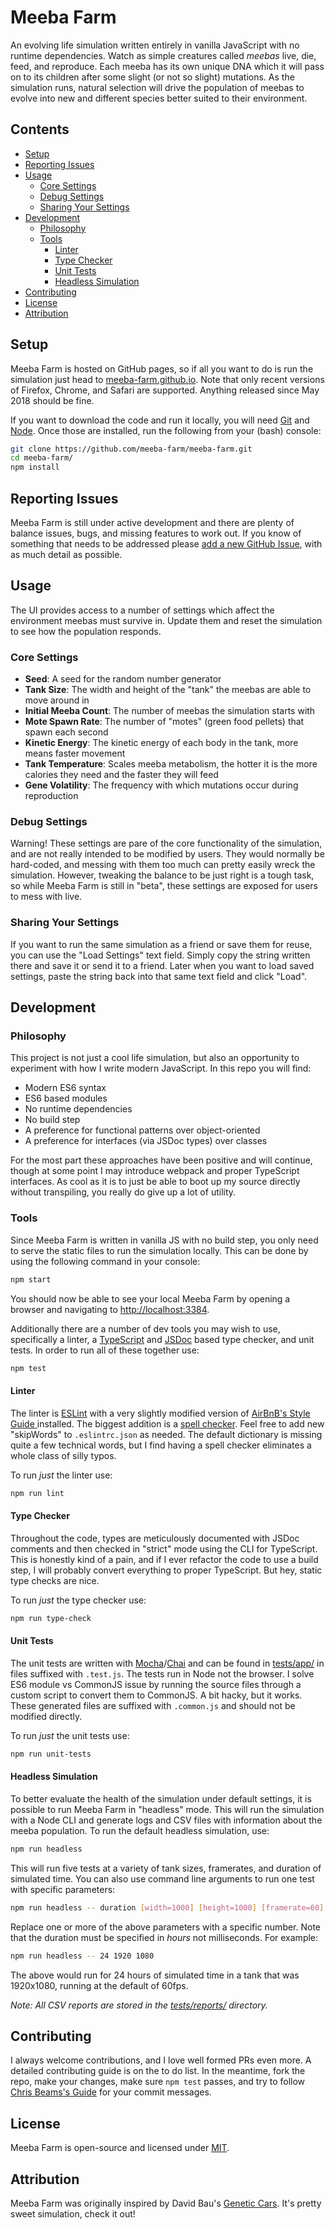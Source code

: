 # Meeba Farm

An evolving life simulation written entirely in vanilla JavaScript with no
runtime dependencies. Watch as simple creatures called _meebas_ live, die,
feed, and reproduce. Each meeba has its own unique DNA which it will pass on
to its children after some slight (or not so slight) mutations. As the
simulation runs, natural selection will drive the population of meebas to
evolve into new and different species better suited to their environment.

## Contents

- [Setup](#setup)
- [Reporting Issues](#reporting-issues)
- [Usage](#usage)
    * [Core Settings](#core-settings)
    * [Debug Settings](#debug-settings)
    * [Sharing Your Settings](#sharing-your-settings)
- [Development](#development)
    * [Philosophy](#philosophy)
    * [Tools](#tools)
        - [Linter](#linter)
        - [Type Checker](#type-checker)
        - [Unit Tests](#unit-tests)
        - [Headless Simulation](#headless-simulation)
- [Contributing](#contributing)
- [License](#license)
- [Attribution](#attribution)

## Setup

Meeba Farm is hosted on GitHub pages, so if all you want to do is run the
simulation just head to
[meeba-farm.github.io](http://meeba-farm.github.io/meeba-farm/). Note that only
recent versions of Firefox, Chrome, and Safari are supported. Anything released
since May 2018 should be fine.

If you want to download the code and run it locally, you will need
[Git](https://git-scm.com/) and [Node](https://nodejs.org/). Once those are
installed, run the following from your (bash) console:

```bash
git clone https://github.com/meeba-farm/meeba-farm.git
cd meeba-farm/
npm install
```

## Reporting Issues

Meeba Farm is still under active development and there are plenty of balance
issues, bugs, and missing features to work out. If you know of something that
needs to be addressed please
[add a new GitHub Issue](https://github.com/meeba-farm/meeba-farm/issues/new),
with as much detail as possible.

## Usage

The UI provides access to a number of settings which affect the environment
meebas must survive in. Update them and reset the simulation to see how the
population responds.

### Core Settings

- **Seed**: A seed for the random number generator
- **Tank Size**: The width and height of the "tank" the meebas are able to move
    around in
- **Initial Meeba Count**: The number of meebas the simulation starts with
- **Mote Spawn Rate**: The number of "motes" (green food pellets) that spawn
    each second
- **Kinetic Energy**: The kinetic energy of each body in the tank, more means
  faster movement
- **Tank Temperature**: Scales meeba metabolism, the hotter it is the more
    calories they need and the faster they will feed
- **Gene Volatility**: The frequency with which mutations occur during
    reproduction

### Debug Settings

Warning! These settings are pare of the core functionality of the simulation,
and are not really intended to be modified by users. They would normally be
hard-coded, and messing with them too much can pretty easily wreck the
simulation. However, tweaking the balance to be just right is a tough task, so
while Meeba Farm is still in "beta", these settings are exposed for users to
mess with live.

### Sharing Your Settings

If you want to run the same simulation as a friend or save them for reuse, you
can use the "Load Settings" text field. Simply copy the string written there
and save it or send it to a friend. Later when you want to load saved settings,
paste the string back into that same text field and click "Load".

## Development

### Philosophy

This project is not just a cool life simulation, but also an opportunity to
experiment with how I write modern JavaScript. In this repo you will find:

- Modern ES6 syntax
- ES6 based modules
- No runtime dependencies
- No build step
- A preference for functional patterns over object-oriented
- A preference for interfaces (via JSDoc types) over classes

For the most part these approaches have been positive and will continue, though
at some point I may introduce webpack and proper TypeScript interfaces. As cool
as it is to just be able to boot up my source directly without transpiling, you
really do give up a lot of utility.

### Tools

Since Meeba Farm is written in vanilla JS with no build step, you only need to
serve the static files to run the simulation locally. This can be done by
using the following command in your console:

```bash
npm start
```

You should now be able to see your local Meeba Farm by opening a browser and
navigating to [http://localhost:3384](http://localhost:3384).

Additionally there are a number of dev tools you may wish to use, specifically
a linter, a [TypeScript](https://www.typescriptlang.org/) and
[JSDoc](http://usejsdoc.org/) based type checker, and unit tests. In order to
run all of these together use:

```bash
npm test
```

#### Linter

The linter is [ESLint](https://eslint.org/) with a very slightly modified
version of [AirBnB's Style Guide ](https://github.com/airbnb/javascript)
installed. The biggest addition is a
[spell checker](https://github.com/aotaduy/eslint-plugin-spellcheck). Feel free
to add new "skipWords" to `.eslintrc.json` as needed. The default dictionary is
missing quite a few technical words, but I find having a spell checker
eliminates a whole class of silly typos.

To run _just_ the linter use:

```bash
npm run lint
```

#### Type Checker

Throughout the code, types are meticulously documented with JSDoc comments and
then checked in "strict" mode using the CLI for TypeScript. This is honestly
kind of a pain, and if I ever refactor the code to use a build step, I will
probably convert everything to proper TypeScript. But hey, static type checks
are nice.

To run _just_ the type checker use:

```bash
npm run type-check
```

#### Unit Tests

The unit tests are written with
[Mocha](https://mochajs.org/)/[Chai](https://www.chaijs.com/) and can be found
in [tests/app/](./tests/app) in files suffixed with `.test.js`. The tests run
in Node not the browser. I solve ES6 module vs CommonJS issue by running the
source files through a custom script to convert them to CommonJS. A bit hacky,
but it works. These generated files are suffixed with `.common.js` and should
not be modified directly.

To run _just_ the unit tests use:

```bash
npm run unit-tests
```

#### Headless Simulation

To better evaluate the health of the simulation under default settings, it is
possible to run Meeba Farm in "headless" mode. This will run the simulation
with a Node CLI and generate logs and CSV files with information about the
meeba population. To run the default headless simulation, use:

```bash
npm run headless
```

This will run five tests at a variety of tank sizes, framerates, and duration
of simulated time. You can also use command line arguments to run one test with
specific parameters:

```bash
npm run headless -- duration [width=1000] [height=1000] [framerate=60]
```

Replace one or more of the above parameters with a specific number. Note that
the duration must be specified in _hours_ not milliseconds. For example:

```bash
npm run headless -- 24 1920 1080
```

The above would run for 24 hours of simulated time in a tank that was
1920x1080, running at the default of 60fps.

_Note: All CSV reports are stored in the [tests/reports/](./tests/reports)
directory._

## Contributing

I always welcome contributions, and I love well formed PRs even more. A
detailed contributing guide is on the to do list. In the meantime, fork the
repo, make your changes, make sure `npm test` passes, and try to follow
[Chris Beams's Guide](https://chris.beams.io/posts/git-commit/) for your
commit messages.

## License

Meeba Farm is open-source and licensed under [MIT](./LICENSE).

## Attribution

Meeba Farm was originally inspired by David Bau's
[Genetic Cars](https://rednuht.org/genetic_cars_2/). It's pretty sweet
simulation, check it out!
